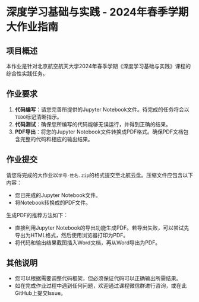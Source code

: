 # 深度学习基础与实践 - 2024年春季学期大作业指南

## 项目概述

本作业是针对北京航空航天大学2024年春季学期《深度学习基础与实践》课程的综合性实践任务。

## 作业要求

1. **代码编写**：请您完善所提供的Jupyter Notebook文件。待完成的任务将会以`TODO`标记清晰指示。
2. **代码测试**：确保您所编写的代码能够无误运行，并得到正确的结果。
3. **PDF导出**：将您的Jupyter Notebook文件转换成PDF格式。确保PDF文档包含完整的代码和相应的输出结果。

## 作业提交

请您将完成的大作业以`学号-姓名.zip`的格式提交至北航云盘。压缩文件应包含以下内容：

- 您已完成的Jupyter Notebook文件。
- 将Notebook转换成的PDF文件。
  
生成PDF的推荐方法如下：

- 直接利用Jupyter Notebook的导出功能生成PDF。若导出失败，可以尝试先导出为HTML格式，然后使用浏览器打印为PDF。
- 将代码和输出结果截图插入Word文档，再从Word导出为PDF。

## 其他说明

- 您可以根据需要调整代码框架，但必须保证代码可以正确输出所需结果。
- 如在完成作业过程中遇到任何问题，欢迎通过课程微信群进行咨询，或在此GitHub上提交Issue。
